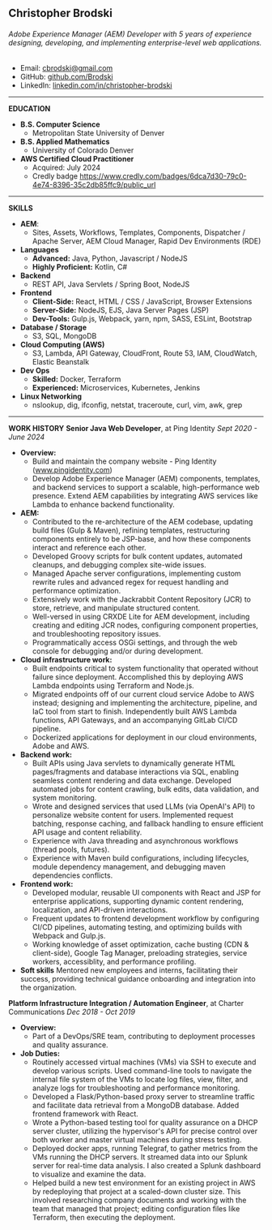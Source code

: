 ## Christopher Brodski
###### Adobe Experience Manager (AEM) Developer with 5 years of experience designing, developing, and implementing enterprise-level web applications.
- Email: cbrodski@gmail.com
- GitHub: [github.com/Brodski](https://github.com/Brodski)
- LinkedIn: [linkedin.com/in/christopher-brodski](https://www.linkedin.com/in/christopher-brodski)

---

**EDUCATION**
- **B.S. Computer Science**
  - Metropolitan State University of Denver
- **B.S. Applied Mathematics**
  - University of Colorado Denver
- **AWS Certified Cloud Practitioner**
  - Acquired: July 2024 
  - Credly badge https://www.credly.com/badges/6dca7d30-79c0-4e74-8396-35c2db85ffc9/public_url

---

**SKILLS**
- **AEM**: 
  - Sites, Assets, Workflows, Templates, Components, Dispatcher / Apache Server, AEM Cloud Manager, Rapid Dev Environments (RDE)
- **Languages**
  - **Advanced:** Java, Python, Javascript / NodeJS
  - **Highly Proficient:** Kotlin, C#
- **Backend**
  - REST API, Java Servlets / Spring Boot, NodeJS
- **Frontend**
  - **Client-Side:** React, HTML / CSS / JavaScript, Browser Extensions
  - **Server-Side:** NodeJS, EJS, Java Server Pages (JSP)
  - **Dev-Tools:** Gulp.js, Webpack, yarn, npm, SASS, ESLint, Bootstrap
- **Database / Storage**
  - S3, SQL, MongoDB
- **Cloud Computing (AWS)**
  - S3, Lambda, API Gateway, CloudFront, Route 53, IAM, CloudWatch, Elastic Beanstalk
- **Dev Ops**
  - **Skilled:** Docker, Terraform
  - **Experienced:** Microservices, Kubernetes, Jenkins
- **Linux Networking**
  - nslookup, dig, ifconfig, netstat, traceroute, curl, vim, awk, grep

---
**WORK HISTORY**
**Senior Java Web Developer**, at Ping Identity
*Sept 2020 - June 2024*
  - **Overview:** 
    - Build and maintain the company website - Ping Identity (www.pingidentity.com)
    - Develop Adobe Experience Manager (AEM) components, templates, and backend services to support a scalable, high-performance web presence. Extend AEM capabilities by integrating AWS services like Lambda to enhance backend functionality.
  - **AEM:**
    - Contributed to the re-architecture of the AEM codebase, updating build files (Gulp & Maven), refining templates, restructuring components entirely to be JSP-base, and how these components interact and reference each other.
    - Developed Groovy scripts for bulk content updates, automated cleanups, and debugging complex site-wide issues.
    - Managed Apache server configurations, implementing custom rewrite rules and advanced regex for request handling and performance optimization.
    - Extensively work with the Jackrabbit Content Repository (JCR) to store, retrieve, and manipulate structured content.
    - Well-versed in using CRXDE Lite for AEM development, including creating and editing JCR nodes, configuring component properties, and troubleshooting repository issues.
    - Programmatically access OSGi settings, and through the web console for debugging and/or during development.
 - **Cloud infrastructure work:**
    - Built endpoints critical to system functionality that operated without failure since deployment. Accomplished this by deploying AWS Lambda endpoints using Terraform and Node.js.
    - Migrated endpoints off of our current cloud service Adobe to AWS instead; designing and implementing the architecture, pipeline, and IaC tool from start to finish. Independently built AWS Lambda functions, API Gateways, and an accompanying GitLab CI/CD pipeline.
    - Dockerized applications for deployment in our cloud environments, Adobe and AWS.
  - **Backend work:** 
    - Built APIs using Java servlets to dynamically generate HTML pages/fragments and database interactions via SQL, enabling seamless content rendering and data exchange. Developed automated jobs for content crawling, bulk edits, data validation, and system monitoring.
    - Wrote and designed services that used LLMs (via OpenAI's API) to personalize website content for users. Implemented request batching, response caching, and fallback handling to ensure efficient API usage and content reliability.
    - Experience with Java threading and asynchronous workflows (thread pools, futures). 
    - Experience with Maven build configurations, including lifecycles, module dependency management, and debugging maven dependencies conflicts.
  - **Frontend work:** 
    - Developed modular, reusable UI components with React and JSP for enterprise applications, supporting dynamic content rendering, localization, and API-driven interactions.
    - Frequent updates to frontend development workflow by configuring CI/CD pipelines, automating testing, and optimizing builds with Webpack and Gulp.js.
    - Working knowledge of asset optimization, cache busting (CDN & client-side), Google Tag Manager, preloading strategies, service workers, accessiblity, and performance profiling.
  - **Soft skills** Mentored new employees and interns, facilitating their success, providing technical guidance onboarding and integration into the organization.

**Platform Infrastructure Integration / Automation Engineer**, at Charter Communications
*Dec 2018 - Oct 2019*
  - **Overview:**
    - Part of a DevOps/SRE team, contributing to deployment processes and quality assurance.
  - **Job Duties:**
    - Routinely accessed virtual machines (VMs) via SSH to execute and develop various scripts. Used command-line tools to navigate the internal file system of the VMs to locate log files, view, filter, and analyze logs for troubleshooting and performance monitoring.
    - Developed a Flask/Python-based proxy server to streamline traffic and facilitate data retrieval from a MongoDB database. Added frontend framework with React. 
    - Wrote a Python-based testing tool for quality assurance on a DHCP server cluster, utilizing the hypervisor's API for precise control over both worker and master virtual machines during stress testing.
    - Deployed docker apps, running Telegraf, to gather metrics from the VMs running the DHCP servers. It streamed data into our Splunk server for real-time data analysis. I also created a Splunk dashboard to visualize and examine the data.
    - Helped build a new test environment for an existing project in AWS by redeploying that project at a scaled-down cluster size. This involved researching company documents and working with the team that managed that project; editing configuration files like Terraform, then executing the deployment. 